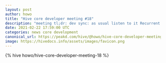 ```yaml
---
layout: post
author: howo
title: "Hive core developer meeting #18"
description: "meeting tl;dr: dev sync: as usual listen to it Recurrent transfers testing (wait for automated actions or not) We agreed to ship recurrent transfers without automated actions and then we'll update it ..."
date: 2021-02-22 17:59:00 UTC
categories: news core development
canonical_url: https://peakd.com/hive/@howo/hive-core-developer-meeting-18
image: https://hivedocs.info/assets/images/favicon.png
---
```

{% hive howo/hive-core-developer-meeting-18 %}

